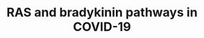 ---
annotations:
- id: PW:0000013
  parent: disease pathway
  type: Pathway Ontology
  value: disease pathway
- id: DOID:0080600
  parent: disease by infectious agent
  type: Disease Ontology
  value: COVID-19
- id: CL:0000359
  parent: native cell
  type: Cell Type Ontology
  value: vascular associated smooth muscle cell
authors:
- Khanspers
- Egonw
- Fehrhart
- Marvin M2
- Penny
- Eweitz
- DeSl
citedin: ''
communities:
- COVID19
description: 'This pathway describes imbalances in RAS and Bradykinin pathways in
  COVID-19.  The expression of several genes in these pathways is affected in by SARS-CoV-2:   *
  SERPING1 is downregulated, which cancels the suppression of F12 of the intrinsic
  coagulation cascade, resulting in the production of bradykinin from kallikrein and
  KNG. * ACE is downregulated, which increases bradykinin levels. * ACE2 is upregulated,
  ACE is downregulated, which causes an increase in Angiotensin 1-9 and sensitization
  of bradykinin receptors. * NFkappaB is suppressed by SARS-Cov-2, decreasing its
  binding to the ACE promoter and subsequent transcription.  The result of a hyperactive
  bradykinin system is vasodilation to the point of vascular leakage and infiltration
  of inflammatory cells.  The pathway is based on Figure 2A from [Garvin et al.](https://www.ncbi.nlm.nih.gov/pmc/articles/PMC7410499/).'
last-edited: 2025-08-01
ndex: 1a2a785b-8b74-11eb-9e72-0ac135e8bacf
organisms:
- Homo sapiens
redirect_from:
- /index.php/Pathway:WP4969
- /instance/WP4969
- /instance/WP4969_r140128
revision: r140128
schema-jsonld:
- '@context': https://schema.org/
  '@id': https://wikipathways.github.io/pathways/WP4969.html
  '@type': Dataset
  creator:
    '@type': Organization
    name: WikiPathways
  description: 'This pathway describes imbalances in RAS and Bradykinin pathways in
    COVID-19.  The expression of several genes in these pathways is affected in by
    SARS-CoV-2:   * SERPING1 is downregulated, which cancels the suppression of F12
    of the intrinsic coagulation cascade, resulting in the production of bradykinin
    from kallikrein and KNG. * ACE is downregulated, which increases bradykinin levels.
    * ACE2 is upregulated, ACE is downregulated, which causes an increase in Angiotensin
    1-9 and sensitization of bradykinin receptors. * NFkappaB is suppressed by SARS-Cov-2,
    decreasing its binding to the ACE promoter and subsequent transcription.  The
    result of a hyperactive bradykinin system is vasodilation to the point of vascular
    leakage and infiltration of inflammatory cells.  The pathway is based on Figure
    2A from [Garvin et al.](https://www.ncbi.nlm.nih.gov/pmc/articles/PMC7410499/).'
  keywords:
  - 20-HETE
  - ACE
  - ACE2
  - AGT
  - AGTR1
  - AGTR2
  - Aldosterone
  - Ang 1-7
  - Ang 1-9
  - Angiotensin I
  - Angiotensin II
  - Arachidonic acid
  - BDKRB1
  - BDKRB2
  - Bradykinin
  - CPN1
  - CYP24A1
  - CYP3A4
  - Ca²⁺
  - Cyclic guanosine monophosphate
  - F12
  - Guanosine triphosphate
  - Guanylate cyclase
  - IL1A
  - IL1B
  - KLK1
  - KLKB1
  - KNG1
  - L-arginine
  - MAPK1
  - NFKB1
  - NOS1
  - NOS3
  - PRKG1
  - Prostaglandin E2
  - Prostaglandin I2
  - REN
  - RHOA
  - ROCK1
  - SERPINE1
  - SERPING1
  - TNF
  - VDR
  - Vitamin D3
  - bradykinin, des-arg(9)
  - nitric oxide
  license: CC0
  name: RAS and bradykinin pathways in COVID-19
seo: CreativeWork
title: RAS and bradykinin pathways in COVID-19
wpid: WP4969
---